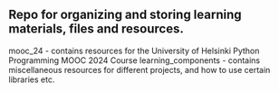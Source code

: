 ## Repo for organizing and storing learning materials, files and resources.

mooc_24 - contains resources for the University of Helsinki Python Programming MOOC 2024 Course
learning_components - contains miscellaneous resources for different projects, and how to use certain libraries etc.

